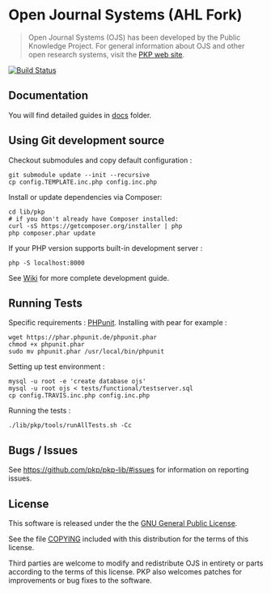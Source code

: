# Open Journal Systems (AHL Fork)

> Open Journal Systems (OJS) has been developed by the Public Knowledge Project. For general information about OJS and other open research systems, visit the [PKP web site][pkp].

[![Build Status](https://travis-ci.org/pkp/ojs.svg?branch=master)](https://travis-ci.org/pkp/ojs)

## Documentation

You will find detailed guides in [docs](docs) folder.

## Using Git development source

Checkout submodules and copy default configuration :

    git submodule update --init --recursive
    cp config.TEMPLATE.inc.php config.inc.php

Install or update dependencies via Composer:

    cd lib/pkp
    # if you don't already have Composer installed:
    curl -sS https://getcomposer.org/installer | php
    php composer.phar update

If your PHP version supports built-in development server :

    php -S localhost:8000

See [Wiki][wiki-dev] for more complete development guide.

## Running Tests

Specific requirements : [PHPunit][php-unit]. Installing with pear for example :

    wget https://phar.phpunit.de/phpunit.phar
    chmod +x phpunit.phar
    sudo mv phpunit.phar /usr/local/bin/phpunit

Setting up test environment :

    mysql -u root -e 'create database ojs'
    mysql -u root ojs < tests/functional/testserver.sql
    cp config.TRAVIS.inc.php config.inc.php

Running the tests :

    ./lib/pkp/tools/runAllTests.sh -Cc

## Bugs / Issues

See https://github.com/pkp/pkp-lib/#issues for information on reporting issues.

## License

This software is released under the the [GNU General Public License][gpl-licence].

See the file [COPYING][gpl-licence] included with this distribution for the terms
of this license.

Third parties are welcome to modify and redistribute OJS in entirety or parts
according to the terms of this license. PKP also welcomes patches for
improvements or bug fixes to the software.

[pkp]: http://pkp.sfu.ca/
[readme]: docs/README
[wiki-dev]: http://pkp.sfu.ca/wiki/index.php/HOW-TO_check_out_PKP_applications_from_git
[php-unit]: http://phpunit.de/
[gpl-licence]: docs/COPYING
